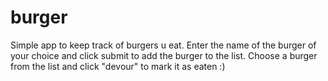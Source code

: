 # burger
Simple app to keep track of burgers u eat.
Enter the name of the burger of your choice and click submit to add the burger to the list. Choose a burger from the list and click "devour" to mark it as eaten :)
